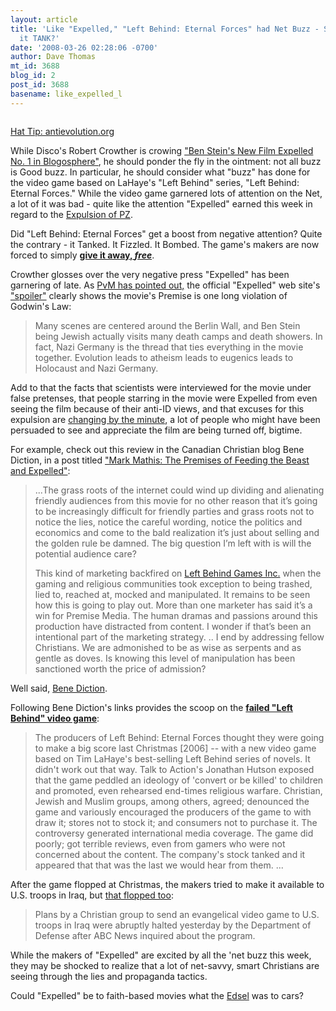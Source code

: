 ```yaml
---
layout: article
title: 'Like "Expelled," "Left Behind: Eternal Forces" had Net Buzz - So, Why did
  it TANK?'
date: '2008-03-26 02:28:06 -0700'
author: Dave Thomas
mt_id: 3688
blog_id: 2
post_id: 3688
basename: like_expelled_l
---
```

<img src="http://scienceblogs.com/pharyngula/2008/03/25/buckled.jpg" alt="" />

[
Hat Tip: antievolution.org](http://www.antievolution.org/cgi-bin/ikonboard/ikonboard.cgi?act=ST;f=14;t=5383;st=30#entry101673)

While Disco's Robert Crowther is crowing ["Ben Stein's New Film Expelled No. 1 in Blogosphere"](http://www.evolutionnews.org/2008/03/ben_steins_new_film_expelled_n.html), he should ponder the fly in the ointment: not all buzz is Good buzz.  In particular, he should consider what "buzz" has done for the video game based on LaHaye's "Left Behind" series, "Left Behind: Eternal Forces."  While the video game garnered lots of attention on the Net, a lot of it was bad - quite like the attention "Expelled" earned this week in regard to the [Expulsion of PZ](http://scienceblogs.com/pharyngula/2008/03/expelled.php).

Did "Left Behind: Eternal Forces" get a boost from negative attention?  Quite the contrary - it Tanked.  It Fizzled.  It Bombed.  The game's makers are now forced to simply [**give it away, _free_**](http://www.leftbehindgames.com/free/index.html).

Crowther glosses over the very negative press "Expelled" has been garnering of late.  As [PvM has pointed out,](http://pandasthumb.org/archives/2008/03/expelled-a-spoi.html) the official "Expelled" web site's ["spoiler"](http://www.expelledthemovie.com/chronicle.php?article=11) clearly shows the movie's Premise is one long violation of Godwin's Law:


> Many scenes are centered around the Berlin Wall, and Ben Stein being Jewish
> actually visits many death camps and death showers. In fact, Nazi Germany is
> the thread that ties everything in the movie together. Evolution leads to
> atheism leads to eugenics leads to Holocaust and Nazi Germany.

Add to that the facts that scientists were interviewed for the movie under false pretenses, that people starring in the movie were Expelled from even seeing the film because of their anti-ID views, and that excuses for this expulsion are [changing by the minute](http://scienceblogs.com/pharyngula/2008/03/lying_by_press_release.php), a lot of people who might have been persuaded to see and appreciate the film are being turned off, bigtime.

For example, check out this review in the Canadian Christian blog Bene Diction, in a post titled ["Mark Mathis: The Premises of Feeding the Beast and Expelled"](http://www.benedictionblogson.com/2008/03/24/mark-mathis-the-premises-of-feeding-the-beast-and-expelled/):


> ...The grass roots of the internet could wind up dividing and alienating friendly
> audiences from this movie for no other reason that it’s going to be
> increasingly difficult for friendly parties and grass roots not to notice the
> lies, notice the careful wording, notice the politics and economics and come
> to the bald realization it’s just about selling and the golden rule be damned.
> The big question I’m left with is will the potential audience care?
> 
> This kind of marketing backfired on [Left Behind Games Inc.](http://www.talk2action.org/section/religious_war) when the gaming and religious communities took exception to being trashed, lied to, reached at, mocked and manipulated. It remains to be seen how this  is going to play out. More than one marketer has said it’s a win for Premise Media.  The human dramas and passions around this production have distracted from content. I wonder if that’s been an intentional part of the marketing strategy.
> .. I end by addressing fellow Christians. We are admonished to be as wise as serpents and as gentle as doves. Is knowing this level of manipulation has been sanctioned worth the price of admission?

Well said, [Bene Diction](http://www.benedictionblogson.com/).

Following Bene Diction's links provides the scoop on the [**failed "Left Behind" video game**](http://www.talk2action.org/section/religious_war):

> The producers of Left Behind: Eternal Forces thought they were going to make a
> big score last Christmas \[2006\] -- with a new video game based on Tim LaHaye's
> best-selling Left Behind series of novels. It didn't work out that way. Talk
> to Action's Jonathan Hutson exposed that the game peddled an ideology of
> 'convert or be killed' to children and promoted, even rehearsed end-times
> religious warfare.  Christian, Jewish and Muslim groups, among others, agreed;
> denounced the game and variously encouraged the producers of the game to with
> draw it; stores not to stock it; and consumers not to purchase it. The
> controversy generated international media coverage. The game did poorly; got
> terrible reviews, even from gamers who were not concerned about the content.
> The company's stock tanked and it appeared that that was the last we would
> hear from them. ... 

After the game flopped at Christmas, the makers tried to make it available to U.S. troops in Iraq, but [that flopped too](http://blogs.abcnews.com/theblotter/2007/08/dod-stops-plan-.html):


> Plans by a Christian group to send an evangelical video game to U.S. troops in
> Iraq were abruptly halted yesterday by the Department of Defense after ABC
> News inquired about the program.

While the makers of "Expelled" are excited by all the 'net buzz this week, they may be shocked to realize that a lot of net-savvy, smart Christians are seeing through the lies and propaganda tactics.

Could "Expelled" be to faith-based movies what the [Edsel](http://en.wikipedia.org/wiki/Edsel) was to cars?
